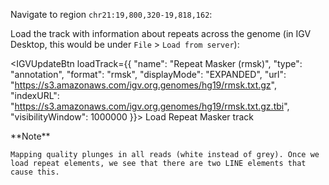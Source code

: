 <script>
import Alert from "$components/Alert.svelte";
import IGVUpdateBtn from "$components/IGVUpdateBtn.svelte";
</script>

Navigate to region `chr21:19,800,320-19,818,162`:

<IGVUpdateBtn locus="chr21:19,800,320-19,818,162" />

Load the track with information about repeats across the genome (in IGV Desktop, this would be under `File` > `Load from server`):

<IGVUpdateBtn loadTrack={{
	"name": "Repeat Masker (rmsk)",
	"type": "annotation",
	"format": "rmsk",
	"displayMode": "EXPANDED",
	"url": "https://s3.amazonaws.com/igv.org.genomes/hg19/rmsk.txt.gz",
	"indexURL": "https://s3.amazonaws.com/igv.org.genomes/hg19/rmsk.txt.gz.tbi",
	"visibilityWindow": 1000000
}}>
	Load Repeat Masker track
</IGVUpdateBtn>

<Alert color="primary">
	**Note**

	Mapping quality plunges in all reads (white instead of grey). Once we load repeat elements, we see that there are two LINE elements that cause this.
</Alert>
